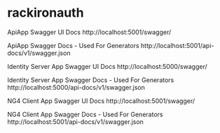 # rackironauth

ApiApp Swagger UI Docs
http://localhost:5001/swagger/

ApiApp Swagger Docs - Used For Generators
http://localhost:5001/api-docs/v1/swagger.json


Identity Server App Swagger UI Docs
http://localhost:5000/swagger/

Identity Server App Swagger Docs - Used For Generators
http://localhost:5000/api-docs/v1/swagger.json



NG4 Client App Swagger UI Docs
http://localhost:5001/swagger/

NG4 Client App Swagger Docs - Used For Generators
http://localhost:5001/api-docs/v1/swagger.json

